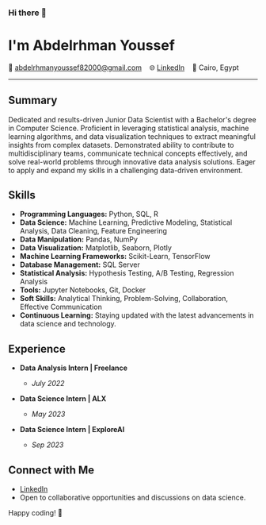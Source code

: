 ### Hi there 👋
# I'm Abdelrhman Youssef

📧 [abdelrhmanyoussef82000@gmail.com](mailto:abdelrhmanyoussef82000@gmail.com) &nbsp;&nbsp;  🌐 [LinkedIn](https://www.linkedin.com/in/abdelrhman-youssef-4984b71b7/) &nbsp;&nbsp; 📍 Cairo, Egypt

---

## Summary

Dedicated and results-driven Junior Data Scientist with a Bachelor's degree in Computer Science. Proficient in leveraging statistical analysis, machine learning algorithms, and data visualization techniques to extract meaningful insights from complex datasets. Demonstrated ability to contribute to multidisciplinary teams, communicate technical concepts effectively, and solve real-world problems through innovative data analysis solutions. Eager to apply and expand my skills in a challenging data-driven environment.

## Skills

- **Programming Languages:** Python, SQL, R
- **Data Science:** Machine Learning, Predictive Modeling, Statistical Analysis, Data Cleaning, Feature Engineering
- **Data Manipulation:** Pandas, NumPy
- **Data Visualization:** Matplotlib, Seaborn, Plotly
- **Machine Learning Frameworks:** Scikit-Learn, TensorFlow
- **Database Management:** SQL Server
- **Statistical Analysis:** Hypothesis Testing, A/B Testing, Regression Analysis
- **Tools:** Jupyter Notebooks, Git, Docker
- **Soft Skills:** Analytical Thinking, Problem-Solving, Collaboration, Effective Communication
- **Continuous Learning:** Staying updated with the latest advancements in data science and technology.

## Experience

- **Data Analysis Intern | Freelance**
  - *July 2022*

- **Data Science Intern | ALX**
  - *May 2023*

- **Data Science Intern | ExploreAI**
  - *Sep 2023*

## Connect with Me

- [LinkedIn](https://www.linkedin.com/in/abdelrhman-youssef-4984b71b7/)
- Open to collaborative opportunities and discussions on data science.

Happy coding! 🚀
